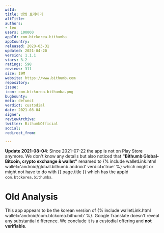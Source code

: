 ```yaml
---
wsId: 
title: 빗썸 트레이더
altTitle: 
authors:
- leo
users: 100000
appId: com.btckorea.bithumba
appCountry: 
released: 2020-03-31
updated: 2021-04-20
version: 1.1.1
stars: 3.2
ratings: 598
reviews: 311
size: 19M
website: https://www.bithumb.com
repository: 
issue: 
icon: com.btckorea.bithumba.png
bugbounty: 
meta: defunct
verdict: custodial
date: 2021-08-04
signer: 
reviewArchive: 
twitter: BithumbOfficial
social: 
redirect_from: 

---
```


**Update 2021-08-04**: Since 2021-07-22 the app is not on Play Store anymore.
We don't know any details but also noticed that
**"Bithumb Global-Bitcoin, crypto exchange  & wallet"** renamed to
{% include walletLink.html wallet='android/global.bithumb.android' verdict='true' %}
which might or might not have to do with {{ page.title }} which has the appId
`com.btckorea.bithumba`.

# Old Analysis

This app appears to be the korean version of
{% include walletLink.html wallet='android/com.btckorea.bithumb' %}. Google Translate doesn't reveal any
substantial difference. We conclude it is a custodial offering and **not verifiable**.
